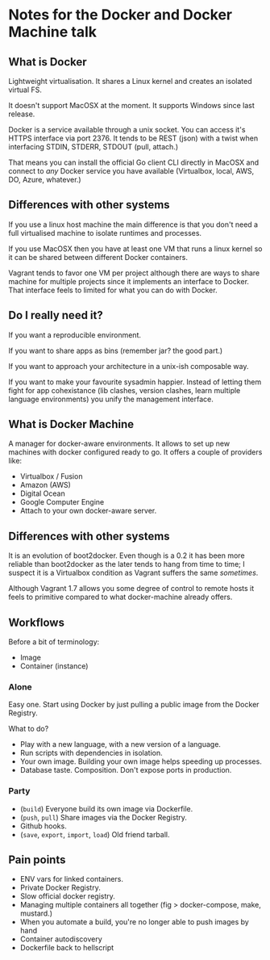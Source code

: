 # Notes for the Docker and Docker Machine talk


## What is Docker


  Lightweight virtualisation. It shares a Linux kernel and creates an isolated
virtual FS.

  It doesn't support MacOSX at the moment. It supports Windows since last
release.

  Docker is a service available through a unix socket.  You can access
it's HTTPS interface via port 2376.  It tends to be REST (json) with a twist
when interfacing STDIN, STDERR, STDOUT (pull, attach.)

  That means you can install the official Go client CLI directly in MacOSX
and connect to *any* Docker service you have available (Virtualbox, local,
AWS, DO, Azure, whatever.)


## Differences with other systems

  If you use a linux host machine the main difference is that you don't need
a full virtualised machine to isolate runtimes and processes.

  If you use MacOSX then you have at least one VM that runs a linux kernel so
it can be shared between different Docker containers.

  Vagrant tends to favor one VM per project although there are ways to share
machine for multiple projects since it implements an interface to Docker.
That interface feels to limited for what you can do with Docker.


## Do I really need it?

  If you want a reproducible environment.

  If you want to share apps as bins (remember jar? the good part.)

  If you want to approach your architecture in a unix-ish composable way.

  If you want to make your favourite sysadmin happier. Instead of letting
them fight for app cohexistance (lib clashes, version clashes, learn multiple
language environments) you unify the management interface.


## What is Docker Machine

  A manager for docker-aware environments.  It allows to set up new machines
with docker configured ready to go. It offers a couple of providers like:

  - Virtualbox / Fusion
  - Amazon (AWS)
  - Digital Ocean
  - Google Computer Engine
  - Attach to your own docker-aware server.


## Differences with other systems

  It is an evolution of boot2docker.  Even though is a 0.2 it has been more
reliable than boot2docker as the later tends to hang from time to time; I
suspect it is a Virtualbox condition as Vagrant suffers the same *sometimes*.

  Although Vagrant 1.7 allows you some degree of control to remote hosts it
feels to primitive compared to what docker-machine already offers.


## Workflows

Before a bit of terminology:

* Image
* Container (instance)


### Alone

  Easy one.  Start using Docker by just pulling a public image from
the Docker Registry.

  What to do?

* Play with a new language, with a new version of a language.
* Run scripts with dependencies in isolation.
* Your own image. Building your own image helps speeding up processes.
* Database taste. Composition. Don't expose ports in production.


### Party

* (`build`) Everyone build its own image via Dockerfile.
* (`push`, `pull`) Share images via the Docker Registry.
* Github hooks.
* (`save`, `export`, `import`, `load`) Old friend tarball.


## Pain points

* ENV vars for linked containers.
* Private Docker Registry.
* Slow official docker registry.
* Managing multiple containers all together (fig > docker-compose, make, mustard.)
* When you automate a build, you're no longer able to push images by hand
* Container autodiscovery
* Dockerfile back to hellscript
